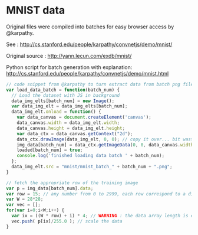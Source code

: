 # MNIST data


Original files were compiled into batches for easy browser access by @karpathy.

See : http://cs.stanford.edu/people/karpathy/convnetjs/demo/mnist/

Original source : http://yann.lecun.com/exdb/mnist/

Python script for batch generation with explanation: http://cs.stanford.edu/people/karpathy/convnetjs/demo/mnist.html


```javascript
// code snippet from @karpathy to turn extract data from batch png files
var load_data_batch = function(batch_num) {
  // Load the dataset with JS in background
  data_img_elts[batch_num] = new Image();
  var data_img_elt = data_img_elts[batch_num];
  data_img_elt.onload = function() { 
    var data_canvas = document.createElement('canvas');
    data_canvas.width = data_img_elt.width;
    data_canvas.height = data_img_elt.height;
    var data_ctx = data_canvas.getContext("2d");
    data_ctx.drawImage(data_img_elt, 0, 0); // copy it over... bit wasteful :(
    img_data[batch_num] = data_ctx.getImageData(0, 0, data_canvas.width, data_canvas.height);
    loaded[batch_num] = true;
    console.log('finished loading data batch ' + batch_num);
  };
  data_img_elt.src = "mnist/mnist_batch_" + batch_num + ".png";
}
```

```javascript
// fetch the appropriate row of the training image
var p = img_data[batch_num].data;
var row = 15; // any number from 0 to 2999, each row correspond to a digit image
var W = 28*28;
var vec = [];
for(var i=0;i<W;i++) {
  var ix = ((W * row) + i) * 4; // WARNING : the data array length is equal to 4*width*height
  vec.push( p[ix]/255.0 ); // scale the data
}
```
